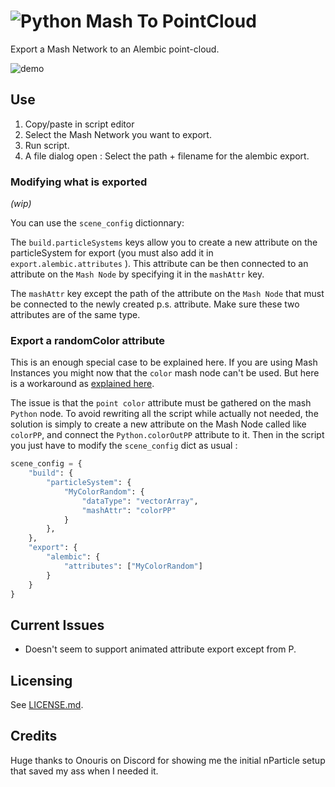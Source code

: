 # ![Python](https://img.shields.io/badge/type-Python-yellow) Mash To PointCloud

Export a Mash Network to an Alembic point-cloud.

![demo](./demo.gif)

## Use

1. Copy/paste in script editor
2. Select the Mash Network you want to export.
3. Run script.
4. A file dialog open : Select the path + filename for the alembic export.

### Modifying what is exported

_(wip)_

You can use the `scene_config` dictionnary:

The `build.particleSystems` keys allow you to create a new attribute on the 
particleSystem for export (you must also add it in `export.alembic.attributes`
). This attribute can be then connected to an attribute on the `Mash Node` by
specifying it in the `mashAttr` key.

The `mashAttr` key except the path of the attribute on the `Mash Node` that
must be connected to the newly created p.s. attribute. Make sure these two
attributes are of the same type. 

### Export a randomColor attribute

This is an enough special case to be explained here. If you are using Mash
Instances you might now that the `color` mash node can't be used. But here is 
a workaround as [explained here](https://redshift.maxon.net/topic/24542/maya-making-mash-color-node-working-with-instances-probability-node).

The issue is that the `point color` attribute must be gathered on the mash
`Python` node. To avoid rewriting all the script while actually not needed,
the solution is simply to create a new attribute on the Mash Node called like
`colorPP`, and connect the `Python.colorOutPP` attribute to it. Then in 
the script you just have to modify the `scene_config` dict as usual :
```python
scene_config = {
    "build": {
        "particleSystem": {
            "MyColorRandom": {
                "dataType": "vectorArray",
                "mashAttr": "colorPP"
            }
        },
    },
    "export": {
        "alembic": {
            "attributes": ["MyColorRandom"]
        }
    }   
}
```

## Current Issues

- Doesn't seem to support animated attribute export except from P.

## Licensing

See [LICENSE.md](./LICENSE.md).

## Credits

Huge thanks to Onouris on Discord for showing me the initial nParticle setup 
that saved my ass when I needed it.